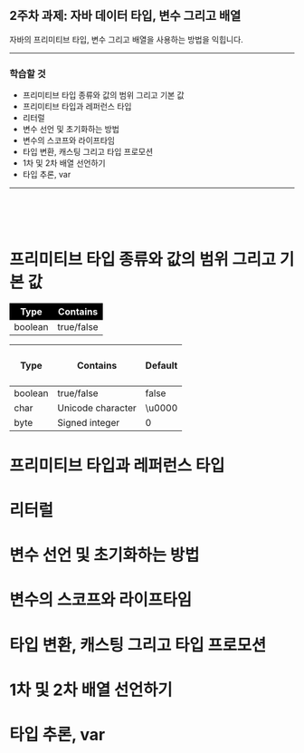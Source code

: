 <br/>

## 2주차 과제: 자바 데이터 타입, 변수 그리고 배열 
자바의 프리미티브 타입, 변수 그리고 배열을 사용하는 방법을 익힙니다.
*** 
### 학습할 것
- 프리미티브 타입 종류와 값의 범위 그리고 기본 값
- 프리미티브 타입과 레퍼런스 타입
- 리터럴
- 변수 선언 및 초기화하는 방법
- 변수의 스코프와 라이프타임
- 타입 변환, 캐스팅 그리고 타입 프로모션
- 1차 및 2차 배열 선언하기
- 타입 추론, var
***
<br/><br/><br/>

# 프리미티브 타입 종류와 값의 범위 그리고 기본 값
<table>
    <thead>
        <tr style="background-color: black; color: white">
            <th style="background-color: black">Type</th><th>Contains</th>
        </tr>
    </thead>
    <tbody>
        <tr>
            <td>boolean</td><td>true/false</td>
        </tr>
    </tbody>
</table>

|<h4>Type</h4>|Contains|Default|
|---|---|---|
|boolean|true/false|false|
|char|Unicode character|\u0000|
|byte|Signed integer|0|

# 프리미티브 타입과 레퍼런스 타입
# 리터럴
# 변수 선언 및 초기화하는 방법
# 변수의 스코프와 라이프타임
# 타입 변환, 캐스팅 그리고 타입 프로모션
# 1차 및 2차 배열 선언하기
# 타입 추론, var

<br/><br/><br/><br/>
